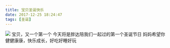 ```yaml
---
title: 宝贝圣诞快乐
date: 2017-12-25 18:24:47
tags: [圣诞]
---
```

![](http://images.dsphoebe.com/Merry-Christmas-2.jpg)
宝贝，又一个第一个
今天将是胖达陪我们一起过的第一个圣诞节日
妈妈希望你健健康康，快乐成长，好吃好睡好玩
